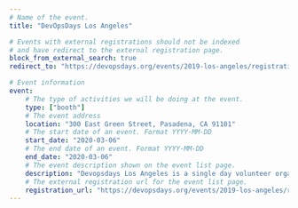 ```yaml
---
# Name of the event.
title: "DevOpsDays Los Angeles"

# Events with external registrations should not be indexed
# and have redirect to the external registration page.
block_from_external_search: true
redirect_to: "https://devopsdays.org/events/2019-los-angeles/registration"

# Event information
event:
    # The type of activities we will be doing at the event.
    type: ["booth"]
    # The event address
    location: "300 East Green Street, Pasadena, CA 91101"
    # The start date of an event. Format YYYY-MM-DD
    start_date: "2020-03-06"
    # The end date of an event. Format YYYY-MM-DD
    end_date: "2020-03-06"
    # The event description shown on the event list page.
    description: "Devopsdays Los Angeles is a single day volunteer organized conference which is dedicated to the DevOps community, and professionals who wish to improve the interaction and integration between the traditional silos of Development and Operations."
    # The external registration url for the event list page.
    registration_url: "https://devopsdays.org/events/2019-los-angeles/registration"
---
```

